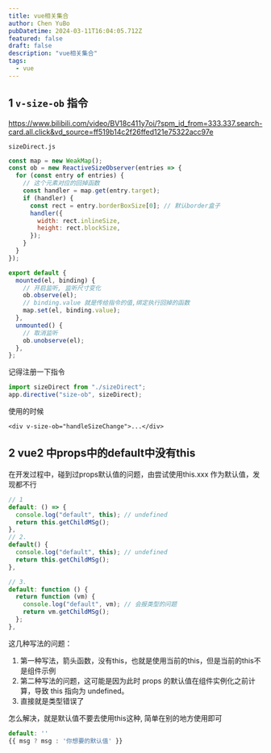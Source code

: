 ```yaml
---
title: vue相关集合
author: Chen YuBo
pubDatetime: 2024-03-11T16:04:05.712Z
featured: false
draft: false
description: "vue相关集合"
tags:
  - vue
---
```


## 1 `v-size-ob` 指令

https://www.bilibili.com/video/BV18c411y7oi/?spm_id_from=333.337.search-card.all.click&vd_source=ff519b14c2f26ffed121e75322acc97e

`sizeDirect.js`

```js
const map = new WeakMap();
const ob = new ReactiveSizeObserver(entries => {
  for (const entry of entries) {
    // 这个元素对应的回掉函数
    const handler = map.get(entry.target);
    if (handler) {
      const rect = entry.borderBoxSize[0]; // 默认border盒子
      handler({
        width: rect.inlineSize,
        height: rect.blockSize,
      });
    }
  }
});

export default {
  mounted(el, binding) {
    // 开启监听, 监听尺寸变化
    ob.observe(el);
    // binding.value 就是传给指令的值,绑定执行回掉的函数
    map.set(el, binding.value);
  },
  unmounted() {
    // 取消监听
    ob.unobserve(el);
  },
};
```

记得注册一下指令

```js
import sizeDirect from "./sizeDirect";
app.directive("size-ob", sizeDirect);
```

使用的时候

```vue
<div v-size-ob="handleSizeChange">...</div>
```

## 2 vue2 中props中的default中没有this

在开发过程中，碰到过props默认值的问题，由尝试使用this.xxx 作为默认值，发现都不行

```js
// 1
default: () => {
  console.log("default", this); // undefined
  return this.getChildMSg();
},
// 2.
default() {
  console.log("default", this); // undefined
  return this.getChildMSg();
},

// 3.
default: function () {
  return function (vm) {
    console.log("default", vm); // 会报类型的问题
    return vm.getChildMSg();
  };
},

```

这几种写法的问题：

1. 第一种写法，箭头函数，没有this，也就是使用当前的this，但是当前的this不是组件示例
2. 第二种写法的问题，这可能是因为此时 props 的默认值在组件实例化之前计算，导致 this 指向为 undefined。
3. 直接就是类型错误了

怎么解决，就是默认值不要去使用this这种, 简单在别的地方使用即可

```js
default: ''
{{ msg ? msg : '你想要的默认值' }}
```
